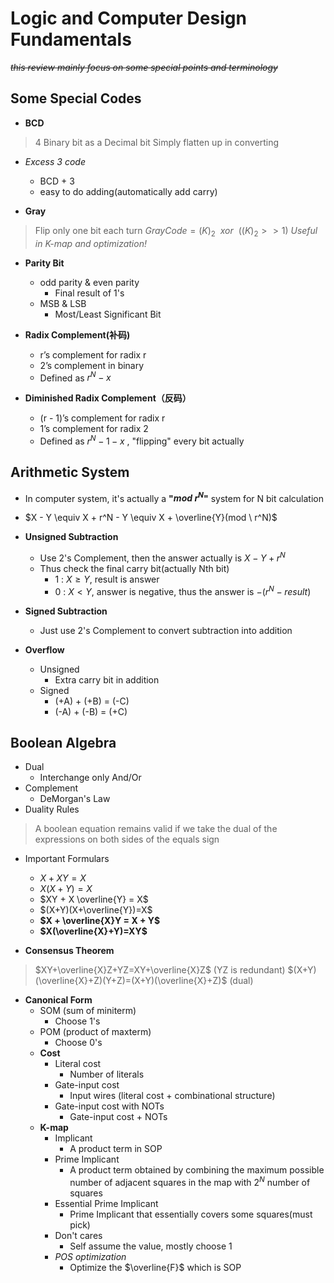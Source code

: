 # Logic and Computer Design Fundamentals
~~*this review mainly focus on some special points and terminology*~~

## Some Special Codes

- **BCD**

> 4 Binary bit as a Decimal bit
> Simply flatten up in converting

- *Excess 3 code*

  - BCD + 3
  - easy to do adding(automatically add carry)
- **Gray**

> Flip only one bit each turn
> $Gray Code = (K)_2 \ \ xor \ \ ((K)_2 >> 1)$
> *Useful in K-map and optimization!*

- **Parity Bit**

  - odd parity & even parity
    - Final result of 1's
  - MSB & LSB
    - Most/Least Significant Bit
  
- **Radix Complement(补码)**
  - r’s complement for radix r
  - 2’s complement in binary
  - Defined as $r^N - x$

- **Diminished Radix Complement（反码）**
  - (r - 1)’s complement for radix r
  - 1’s complement for radix 2
  - Defined as $r^N - 1 - x$ , "flipping" every bit actually

## Arithmetic System

- In computer system, it's actually a **"$mod \ r^N$"** system for N bit calculation
- $X - Y \equiv X + r^N - Y \equiv X + \overline{Y}(mod \ r^N)$
  
- **Unsigned Subtraction**
  - Use 2's Complement, then the answer actually is $X - Y + r^N$
  - Thus check the final carry bit(actually Nth bit) 
    - 1 : $X \geq Y$, result is answer
    - 0 : $X < Y$, answer is negative, thus the answer is $-(r^N - result)$

- **Signed Subtraction**
  - Just use 2's Complement to convert subtraction into addition
  
- **Overflow**
  - Unsigned
    - Extra carry bit in addition 
  - Signed 
    - (+A) + (+B) = (-C)
    - (-A) + (-B) = (+C)

## Boolean Algebra
- Dual
  - Interchange only And/Or
- Complement
  - DeMorgan's Law
- Duality Rules
> A boolean equation remains valid if we take 
the dual of the expressions on both sides of the equals sign

- Important Formulars
  - $X + XY = X$
  - $X(X+Y) = X$
  - $XY + X \overline{Y} = X$
  - $(X+Y)(X+\overline{Y})=X$
  - **$X + \overline{X}Y = X + Y$**
  - **$X(\overline{X}+Y)=XY$**

- **Consensus Theorem**
> $XY+\overline{X}Z+YZ=XY+\overline{X}Z$            (YZ is redundant) 
> $(X+Y)(\overline{X}+Z)(Y+Z)=(X+Y)(\overline{X}+Z)$        (dual)

- **Canonical Form**
  - SOM (sum of miniterm)
    - Choose 1's 
  - POM (product of maxterm)
    - Choose 0's
  - **Cost**
    - Literal cost
      - Number of literals 
    - Gate-input cost
      - Input wires (literal cost + combinational structure)
    - Gate-input cost with NOTs  
      - Gate-input cost + NOTs
  - **K-map**
    - Implicant
      - A product term in SOP
    - Prime Implicant
      - A product term obtained by combining the maximum possible number of adjacent squares in the map with $2^N$ number of squares
    - Essential Prime Implicant
      - Prime Implicant that essentially covers some squares(must pick)
    - Don't cares
      - Self assume the value, mostly choose 1
    - *POS optimization*
      - Optimize the $\overline{F}$ which is SOP  